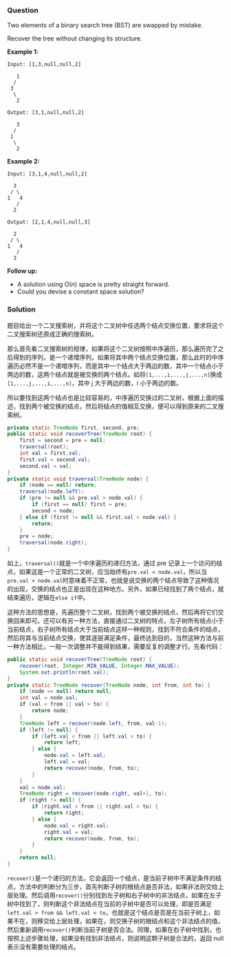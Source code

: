 ### Question

Two elements of a binary search tree (BST) are swapped by mistake.

Recover the tree without changing its structure.

**Example 1:**

```
Input: [1,3,null,null,2]

   1
  /
 3
  \
   2

Output: [3,1,null,null,2]

   3
  /
 1
  \
   2
```

**Example 2:**

```
Input: [3,1,4,null,null,2]

  3
 / \
1   4
   /
  2

Output: [2,1,4,null,null,3]

  2
 / \
1   4
   /
  3
```

**Follow up:**

-   A solution using O(*n*) space is pretty straight forward.
-   Could you devise a constant space solution?

### Solution

题目给出一个二叉搜索树，并将这个二叉树中任选两个结点交换位置，要求将这个二叉搜索树还原成正确的搜索树。

那么首先看二叉搜索树的规律，如果将这个二叉树按照中序遍历，那么遍历完了之后得到的序列，是一个递增序列，如果将其中两个结点交换位置，那么此时的中序遍历必然不是一个递增序列，而是其中一个结点大于两边的数，其中一个结点小于两边的数，这两个结点就是被交换的两个结点。如将`[1,...,i,...,j,...,n]`换成`[1,...,j,...,i,...,n]`，其中 j 大于两边的数，i 小于两边的数。

所以要找到这两个结点也是比较容易的，中序遍历交换过的二叉树，根据上面的描述，找到两个被交换的结点，然后将结点的值相互交换，便可以得到原来的二叉搜索树。

```java
private static TreeNode first, second, pre;
public static void recoverTree(TreeNode root) {
    first = second = pre = null;
    traversal(root);
    int val = first.val;
    first.val = second.val;
    second.val = val;
}
private static void traversal(TreeNode node) {
    if (node == null) return;
    traversal(node.left);
    if (pre != null && pre.val > node.val) {
        if (first == null) first = pre;
        second = node;
    } else if (first != null && first.val < node.val) {
        return;
    }
    pre = node;
    traversal(node.right);
}
```

如上，`traversal()`就是一个中序遍历的递归方法，通过 pre 记录上一个访问的结点，如果这是一个正常的二叉树，应当始终有`pre.val < node.val`，所以当`pre.val > node.val`时意味着不正常，也就是说交换的两个结点导致了这种情况的出现，交换的结点也正是出现在这种地方。另外，如果已经找到了两个结点，就结束遍历，逻辑在`else if`中。

这种方法的思想是，先遍历整个二叉树，找到两个被交换的结点，然后再将它们交换回来即可。还可以有另一种方法，直接通过二叉树的特点，左子树所有结点小于当前结点，右子树所有结点大于当前结点这样一种规则，找到不符合条件的结点，然后将其与当前结点交换，使其逐层满足条件，最终达到目的，当然这种方法与前一种方法相比，一般一次调整并不能得到结果，需要反复的调整才行。先看代码：

```java
public static void recoverTree(TreeNode root) {
    recover(root, Integer.MIN_VALUE, Integer.MAX_VALUE);
    System.out.println(root.val);
}
private static TreeNode recover(TreeNode node, int from, int to) {
    if (node == null) return null;
    int val = node.val;
    if (val < from || val > to) {
        return node;
    }
    TreeNode left = recover(node.left, from, val-1);
    if (left != null) {
        if (left.val < from || left.val > to) {
            return left;
        } else {
            node.val = left.val;
            left.val = val;
            return recover(node, from, to);
        }
    }
    val = node.val;
    TreeNode right = recover(node.right, val+1, to);
    if (right != null) {
        if (right.val < from || right.val > to) {
            return right;
        } else {
            node.val = right.val;
            right.val = val;
            return recover(node, from, to);
        }
    }
    return null;
}
```

`recover()`是一个递归的方法，它会返回一个结点，是当前子树中不满足条件的结点，方法中的判断分为三步，首先判断子树的根结点是否非法，如果非法则交给上层处理。然后调用`recover()`分别找到左子树和右子树中的非法结点，如果在左子树中找到了，则判断这个非法结点在当前的子树中是否可以处理，即是否满足`left.val > from && left.val < to`，也就是这个结点是否是在当前子树上，如果不在，则移交给上层处理，如果在，则交换子树的根结点和这个非法结点的值，然后重新调用`recover()`判断当前子树是否合法。同理，如果在右子树中找到，也按照上述步骤处理，如果没有找到非法结点，则说明这颗子树是合法的，返回 null 表示没有需要处理的结点。